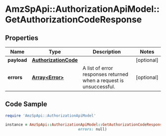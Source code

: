 # AmzSpApi::AuthorizationApiModel::GetAuthorizationCodeResponse

## Properties

Name | Type | Description | Notes
------------ | ------------- | ------------- | -------------
**payload** | [**AuthorizationCode**](AuthorizationCode.md) |  | [optional] 
**errors** | [**Array&lt;Error&gt;**](Error.md) | A list of error responses returned when a request is unsuccessful. | [optional] 

## Code Sample

```ruby
require 'AmzSpApi::AuthorizationApiModel'

instance = AmzSpApi::AuthorizationApiModel::GetAuthorizationCodeResponse.new(payload: null,
                                 errors: null)
```


